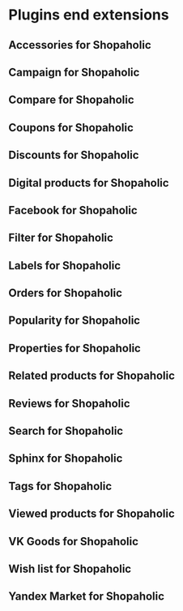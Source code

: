 # Plugins end extensions

## Accessories for Shopaholic

## Campaign for Shopaholic

## Compare for Shopaholic

## Coupons for Shopaholic

## Discounts for Shopaholic

## Digital products for Shopaholic

## Facebook for Shopaholic

## Filter for Shopaholic

## Labels for Shopaholic

## Orders for Shopaholic

## Popularity for Shopaholic

## Properties for Shopaholic

## Related products for Shopaholic

## Reviews for Shopaholic

## Search for Shopaholic

## Sphinx for Shopaholic

## Tags for Shopaholic

## Viewed products for Shopaholic

## VK Goods for Shopaholic

## Wish list for Shopaholic

## Yandex Market for Shopaholic
